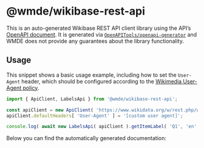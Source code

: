 # @wmde/wikibase-rest-api

This is an auto-generated Wikibase REST API client library using the API’s [OpenAPI document](https://doc.wikimedia.org/Wikibase/master/js/rest-api/openapi.json). It is generated via [`OpenAPITools/openapi-generator`](https://github.com/OpenAPITools/openapi-generator) and WMDE does not provide any guarantees about the library functionality.

## Usage

This snippet shows a basic usage example, including how to set the `User-Agent` header, which should be configured according to the [Wikimedia User-Agent policy](https://foundation.wikimedia.org/wiki/Policy:User-Agent_policy).

```js
import { ApiClient, LabelsApi } from '@wmde/wikibase-rest-api';

const apiClient = new ApiClient( 'https://www.wikidata.org/w/rest.php/wikibase/v0' );
apiClient.defaultHeaders[ 'User-Agent' ] = '[custom user agent]';

console.log( await new LabelsApi( apiClient ).getItemLabel( 'Q1', 'en' ) );
```

Below you can find the automatically generated documentation:
